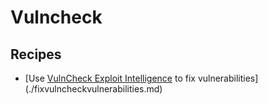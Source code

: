 # Vulncheck

## Recipes

* [Use [VulnCheck Exploit Intelligence](https://docs.vulncheck.com/products/exploit-and-vulnerability-intelligence/exploit-intelligence) to fix vulnerabilities](./fixvulncheckvulnerabilities.md)



